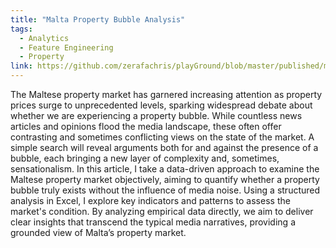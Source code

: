 ```yaml
---
title: "Malta Property Bubble Analysis"
tags:
  - Analytics
  - Feature Engineering
  - Property
link: https://github.com/zerafachris/playGround/blob/master/published/maltaPropertyBubble/readme.md
---
```


The Maltese property market has garnered increasing attention as property prices surge to unprecedented levels, sparking widespread debate about whether we are experiencing a property bubble. While countless news articles and opinions flood the media landscape, these often offer contrasting and sometimes conflicting views on the state of the market. A simple search will reveal arguments both for and against the presence of a bubble, each bringing a new layer of complexity and, sometimes, sensationalism. In this article, I take a data-driven approach to examine the Maltese property market objectively, aiming to quantify whether a property bubble truly exists without the influence of media noise. Using a structured analysis in Excel, I explore key indicators and patterns to assess the market's condition. By analyzing empirical data directly, we aim to deliver clear insights that transcend the typical media narratives, providing a grounded view of Malta’s property market.
